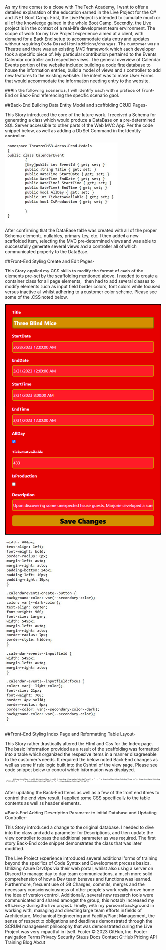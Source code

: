 As my time comes to a close with The Tech Academy, I want to offer a detailed explanation of the education earned in the Live Project for the C# and .NET Boot 
Camp.  First, the Live Project is intended to cumulate much or all of the knowledge gained in the whole Boot Camp.  Secondly, the Live project is in the context 
of a real-life development team environment.  The scope of work for my Live Project experience aimed at a client, with demand for a Back End setup to accommodate 
data entry and updates without requiring Code Based Html additions/changes.  The customer was a Theatre and there was an existing MVC framework which each developer
took a specific piece of.  My particular contribution pertained to the Events Calendar controller and respective views.  The general overview of Calendar Events 
portion of the website included building a code first database to house the information entries, build a model of views and a controller to add new features to the 
existing website.  The intent was to make User Forms that would accommodate the information needing entry to the website.

###In the following scenarios, I will identify each with a preface of Front-End or Back-End referencing the specific scenario gaol.

##Back-End  Building Data Entity Model and scaffolding CRUD Pages-

This Story introduced the core of the future work.  I received a Schema for generating a class which would produce a DataBase on a pre-determined 
SQL Server accessible to other parts of the Web MVC App. Per the code snippet below, as well as adding a Db Set Command in the Identity controller. 
 

![alt text](https://github.com/TRK360/C_Sharp-Projects/blob/main/CodeSnippet1.jpg)

After confirming that the DataBase table was created with all of the proper Schema elements, nullables, primary key, etc. I then added a new 
scaffolded item, selecting the MVC pre-determined views and was able to successfully generate several views and a controller all of which communicated 
properly to the DataBase.

##Front-End  Styling Create and Edit Pages-

This Story applied my CSS skills to modify the format of each of the elements pre-set by the scaffolding mentioned above.  I needed to create a 
container class for all page elements, I then had to add several classes to modify elements such as input field border colors, font colors while 
focused versus inactive all whilst adhering to a customer color scheme.  Please see some of the .CSS noted below.
		
![alt text](https://github.com/TRK360/C_Sharp-Projects/blob/main/ViewSnippet.jpg)
	
			
![alt text](https://github.com/TRK360/C_Sharp-Projects/blob/main/CodeSnippet2.jpg)

##Front-End  Styling Index Page and Reformatting Table Layout-

This Story rather drastically altered the Html and Css for the Index page.  The basic information provided as a result of the scaffolding was 
formatted into a table which organized the respecive items in a manner disagreeable to the customer's needs.  It required the below noted Back-End 
changes as well as some If rule logic built into the Cshtml of the view page.  Please see code snippet below to control which information was 
displayed.

![alt text](https://github.com/TRK360/C_Sharp-Projects/blob/main/CodeSnippet3.jpg)

		
After updating the Back-End Items as well as a few of the front end itmes to control the end view result, I applied some CSS specifically to the 
table contents as well as header elements.


#Back-End  Adding Description Parameter to initial Database and Updating Controller-

This Story introduced a change to the original database.  I needed to dive into the class and add a parameter for Descriptions, and then update 
the view controller to pass the additional parameter as was required.  The first story Back-End code snippet demonstrates the class that was later
modified.
			
The Live Project experience introduced several additional forms of training beyond the specifics of Code Syntax and Development process basics.  Utilizing Azure 
DevOps via their web portal, whilst also using a server on Discord to manage day to day team communications, a much more solid comprehension of how a Dev team 
behaves and functions was learned.  Furthermore, frequent use of Git Changes, commits, merges and the necessary consciensciousness of other people's work really 
drove home the idea of version control.  Additionally, several new research tools were communicated and shared amongst the group, this notably increased my 
efficiency during the live project.  Finally, with my personal background in working with, managing and directing large team efforts in fields of Architecture, 
Mechanical Engineering and Facility/Plant Management, the sense of respect to obligations and deadlines demonstrated through the SCRUM management philosophy that 
was demonstrated during the Live Project was very impactful in itself. 
Footer
© 2023 GitHub, Inc.
Footer navigation
Terms
Privacy
Security
Status
Docs
Contact GitHub
Pricing
API
Training
Blog
About
